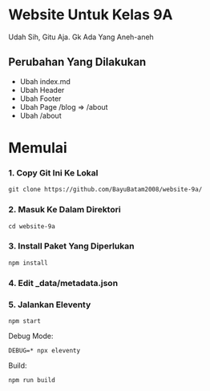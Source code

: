 # Website Untuk Kelas 9A
Udah Sih, Gitu Aja. Gk Ada Yang Aneh-aneh

## Perubahan Yang Dilakukan
- Ubah index.md
- Ubah Header
- Ubah Footer
- Ubah Page /blog => /about
- Ubah /about

# Memulai
### 1. Copy Git Ini Ke Lokal

```
git clone https://github.com/BayuBatam2008/website-9a/
```

### 2. Masuk Ke Dalam Direktori

```
cd website-9a
```

### 3. Install Paket Yang Diperlukan

```
npm install
```

### 4. Edit _data/metadata.json

### 5. Jalankan Eleventy

```
npm start
```

Debug Mode:
```
DEBUG=* npx eleventy
```

Build:
```
npm run build
```
